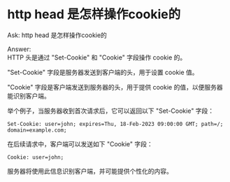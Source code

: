 # http head 是怎样操作cookie的
Ask:
http head 是怎样操作cookie的

Answer:                            
HTTP 头是通过 "Set-Cookie" 和 "Cookie" 字段操作 cookie 的。

"Set-Cookie" 字段是服务器发送到客户端的头，用于设置 cookie 值。

"Cookie" 字段是客户端发送到服务器的头，用于提供 cookie 的值，以便服务器能识别客户端。

举个例子，当服务器收到首次请求后，它可以返回以下 "Set-Cookie" 字段：

```
Set-Cookie: user=john; expires=Thu, 18-Feb-2023 09:00:00 GMT; path=/; domain=example.com;
```

在后续请求中，客户端可以发送如下 "Cookie" 字段：

```
Cookie: user=john;
```

服务器将使用此信息识别客户端，并可能提供个性化的内容。